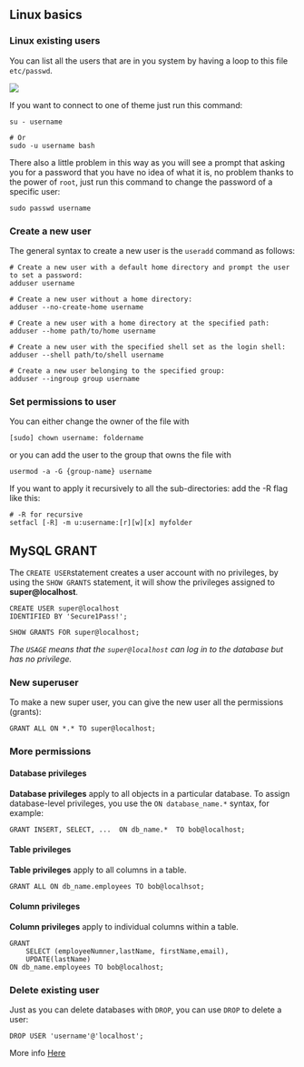 
## Linux basics
### Linux existing users

You can list all the users that are in you system by having a loop to this file `etc/passwd`.

![](https://oracle-patches.com/images/2021/02/06/etc_passwd_file.png)

If you want to connect to one of theme just run this command:

```shell
su - username

# Or
sudo -u username bash
```

There also a little problem in this way as you will see a prompt that asking you for a password that you have no idea of what it is, no problem thanks to the power of `root`, just run this command to change the password of a specific user:

```shell
sudo passwd username
```

### Create a new user

The general syntax to create a new user is  the `useradd` command as follows:

```shell
# Create a new user with a default home directory and prompt the user to set a password:
adduser username

# Create a new user without a home directory:
adduser --no-create-home username

# Create a new user with a home directory at the specified path:
adduser --home path/to/home username

# Create a new user with the specified shell set as the login shell:
adduser --shell path/to/shell username

# Create a new user belonging to the specified group:
adduser --ingroup group username

```

### Set permissions to user

You can either change the owner of the file with

```shell
[sudo] chown username: foldername
```

or you can add the user to the group that owns the file with

```shell
usermod -a -G {group-name} username
```

If you want to apply it recursively to all the sub-directories: add the -R flag like this:

```shell
# -R for recursive
setfacl [-R] -m u:username:[r][w][x] myfolder
```

## MySQL GRANT

The `CREATE USER`statement creates a user account with no privileges, by using the `SHOW GRANTS` statement, it will show the privileges assigned to **super@localhost**.

```mysql
CREATE USER super@localhost 
IDENTIFIED BY 'Secure1Pass!';

SHOW GRANTS FOR super@localhost;
```
*The `USAGE` means that the `super@localhost` can log in to the database but has no privilege.*

### New superuser

To make a new super user, you can give the new user all the permissions (grants):

```mysql
GRANT ALL ON *.* TO super@localhost;
```

### More permissions
#### Database privileges

**Database privileges** apply to all objects in a particular database. To assign database-level privileges, you use the `ON database_name.*` syntax, for example:

```mysql
GRANT INSERT, SELECT, ...  ON db_name.*  TO bob@localhost;
```

#### Table privileges

**Table privileges** apply to all columns in a table.

```mysql
GRANT ALL ON db_name.employees TO bob@localhsot;
```

#### Column privileges

**Column privileges** apply to individual columns within a table.

```mysql
GRANT 
	SELECT (employeeNumner,lastName, firstName,email), 
	UPDATE(lastName) 
ON db_name.employees TO bob@localhost;
```

### Delete existing user
Just as you can delete databases with `DROP`, you can use `DROP` to delete a user:

```mysql
DROP USER 'username'@'localhost';
```
More info [Here](https://www.digitalocean.com/community/tutorials/how-to-create-a-new-user-and-grant-permissions-in-mysql)

